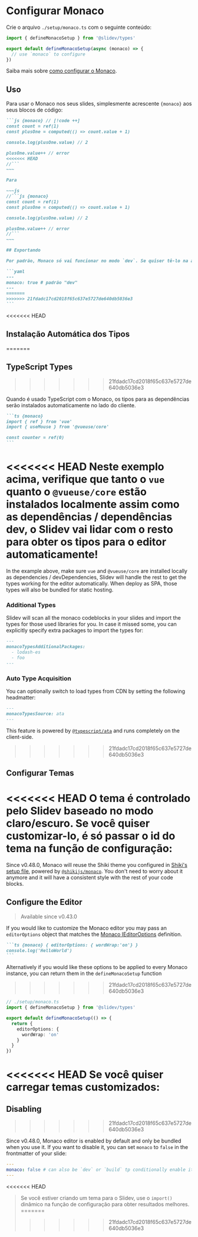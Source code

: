 # Configurar Monaco

<Environment type="client" />

Crie o arquivo `./setup/monaco.ts` com o seguinte conteúdo:

```ts
import { defineMonacoSetup } from '@slidev/types'

export default defineMonacoSetup(async (monaco) => {
  // use `monaco` to configure
})
```

Saiba mais sobre [como configurar o Monaco](https://github.com/Microsoft/monaco-editor).

## Uso

Para usar o Monaco nos seus slides, simplesmente acrescente `{monaco}` aos seus blocos de código:

````md
```js {monaco} // [!code ++]
const count = ref(1)
const plusOne = computed(() => count.value + 1)

console.log(plusOne.value) // 2

plusOne.value++ // error
<<<<<<< HEAD
//```
~~~

Para

~~~js
//```js {monaco}
const count = ref(1)
const plusOne = computed(() => count.value + 1)

console.log(plusOne.value) // 2

plusOne.value++ // error
//```
~~~

## Exportando

Por padrão, Monaco só vai funcionar no modo `dev`. Se quiser tê-lo na aplicação SPA exportada, configure isso no seu frontmatter:

```yaml
---
monaco: true # padrão "dev"
---
=======
>>>>>>> 21fdadc17cd2018f65c637e5727de640db5036e3
```
````

<<<<<<< HEAD
## Instalação Automática dos Tipos
=======
## TypeScript Types
>>>>>>> 21fdadc17cd2018f65c637e5727de640db5036e3

Quando é usado TypeScript com o Monaco, os tipos para as dependências serão instalados automaticamente no lado do cliente.

````md
```ts {monaco}
import { ref } from 'vue'
import { useMouse } from '@vueuse/core'

const counter = ref(0)
```
````

<<<<<<< HEAD
Neste exemplo acima, verifique que tanto o `vue` quanto o `@vueuse/core` estão instalados localmente assim como as dependências / dependências dev, o Slidev vai lidar com o resto para obter os tipos para o editor automaticamente!
=======
In the example above, make sure `vue` and `@vueuse/core` are installed locally as dependencies / devDependencies, Slidev will handle the rest to get the types working for the editor automatically. When deploy as SPA, those types will also be bundled for static hosting.

### Additional Types

Slidev will scan all the monaco codeblocks in your slides and import the types for those used libraries for you. In case it missed some, you can explicitly specify extra packages to import the types for:

```md
---
monacoTypesAdditionalPackages:
  - lodash-es
  - foo
---
```

### Auto Type Acquisition

You can optionally switch to load types from CDN by setting the following headmatter:

```md
---
monacoTypesSource: ata
---
```

This feature is powered by [`@typescript/ata`](https://github.com/microsoft/TypeScript-Website/tree/v2/packages/ata) and runs completely on the client-side.
>>>>>>> 21fdadc17cd2018f65c637e5727de640db5036e3

## Configurar Temas

<<<<<<< HEAD
O tema é controlado pelo Slidev baseado no modo claro/escuro. Se você quiser customizar-lo, é só passar o id do tema na função de configuração:
=======
Since v0.48.0, Monaco will reuse the Shiki theme you configured in [Shiki's setup file](/custom/highlighters#configure-shiki), powered by [`@shikijs/monaco`](https://shiki.style/packages/monaco). You don't need to worry about it anymore and it will have a consistent style with the rest of your code blocks.

## Configure the Editor

> Available since v0.43.0

If you would like to customize the Monaco editor you may pass an `editorOptions` object that matches the [Monaco IEditorOptions](https://microsoft.github.io/monaco-editor/docs.html#interfaces/editor.IEditorOptions.html) definition.

````md
```ts {monaco} { editorOptions: { wordWrap:'on'} }
console.log('HelloWorld')
```
````

Alternatively if you would like these options to be applied to every Monaco instance, you can return them in the `defineMonacoSetup` function
>>>>>>> 21fdadc17cd2018f65c637e5727de640db5036e3

```ts
// ./setup/monaco.ts
import { defineMonacoSetup } from '@slidev/types'

export default defineMonacoSetup(() => {
  return {
    editorOptions: {
      wordWrap: 'on'
    }
  }
})
```

<<<<<<< HEAD
Se você quiser carregar temas customizados:
=======
## Disabling
>>>>>>> 21fdadc17cd2018f65c637e5727de640db5036e3

Since v0.48.0, Monaco editor is enabled by default and only be bundled when you use it. If you want to disable it, you can set `monaco` to `false` in the frontmatter of your slide:

```yaml
---
monaco: false # can also be `dev` or `build` tp conditionally enable it
---
```
<<<<<<< HEAD

> Se você estiver criando um tema para o Slidev, use o `import()` dinâmico na função de configuração para obter resultados melhores.
=======
>>>>>>> 21fdadc17cd2018f65c637e5727de640db5036e3
